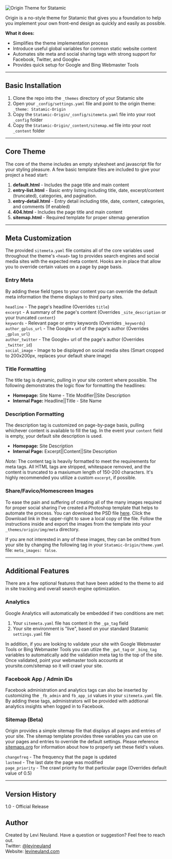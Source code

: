 ![Origin Theme for Statamic](http://levineuland.com/github/origin-header.jpg)

Origin is a no-style theme for Statamic that gives you a foundation to help you implement your own front-end design as quickly and easily as possible. 

**What it does:**

* Simplifies the theme implementation process
* Introduce useful global variables for common static website content
* Automates site meta and social sharing tags with strong support for Facebook, Twitter, and Google+
* Provides quick setup for Google and Bing Webmaster Tools
  
---

## Basic Installation

1. Clone the repo into the `_themes` directory of your Statamic site  
2. Open your `_config/settings.yaml` file and point to the origin theme: `_theme: Statamic-Origin`  
3. Copy the `Statamic-Origin/_config/sitemeta.yaml` file into your root `_config` folder
4. Copy the `Statamic-Origin/_content/sitemap.md` file into your root `_content` folder  

---

## Core Theme

The core of the theme includes an empty stylesheet and javascript file for your styling pleasure. A few basic template files are included to give your project a head start:

1. **default.html** - Includes the page title and main content
2. **entry-list.html** - Basic entry listing including title, date, excerpt/content (truncated), categories, and pagination.
3. **entry-detail.html** - Entry detail including title, date, content, categories, and comments (If enabled)
4. **404.html** - Includes the page title and main content
5. **sitemap.html** - Required template for proper sitemap generation
    
---

## Meta Customization

The provided `sitemeta.yaml` file contains all of the core variables used throughout the theme's `<head>` tag to provides search engines and social media sites with the expected meta content. Hooks are in place that allow you to override certain values on a page by page basis.  

### Entry Meta

By adding these field types to your content you can override the default meta information the theme displays to third party sites.

`headline` - The page's headline (Overrides `title`)  
`excerpt` - A summary of the page's content (Overrides `_site_description` or your truncated `content`)  
`keywords` - Relevant page or entry keywords (Overrides `_keywords`)  
`author_gplus_url` - The Google+ url of the page's author  (Overrides `_gplus_url`)  
`author_twitter` - The Google+ url of the page's author  (Overrides `_twitter_id`)  
`social_image` - Image to be displayed on social media sites (Smart cropped to 200x200px, replaces your default share image)

### Title Formatting

The title tag is dynamic, pulling in your site content where possible. The following demonstrates the logic flow for formatting the headlines:

* **Homepage:** Site Name - Title Modifier||Site Description  
* **Internal Page:** Headline||Title - Site Name  

### Description Formatting
The description tag  is customized on page-by-page basis, pulling whichever content is available to fill the tag. In the event your `content` field is empty, your default site description is used.

* **Homepage:** Site Description  
* **Internal Page:** Excerpt||Content||Site Description

*Note:* The content tag is heavily formatted to meet the requirements for meta tags. All HTML tags are stripped, whitespace removed, and the content is truncated to a maxiumum length of 150-200 characters. It's highly recommended you utilize a custom `excerpt`, if possible.

### Share/Favico/Homescreen Images

To ease the pain and suffering of creating all of the many images required for proper social sharing I've created a Photoshop template that helps to automate the process. You can download the PSD file [here](https://layervault.com/levineuland/Origin%20Theme/origin-theme-icons.psd/1). Click the Download link in the upper-right to save a local copy of the file. Follow the instructions inside and export the images from the template into your `_themes/origin/img/meta` directory.

If you are not interested in any of these images, they can be omitted from your site by changing the following tag in your `Statamic-Origin/theme.yaml` file: `meta_images: false`.
    
---

## Additional Features
There are a few optional features that have been added to the theme to aid in site tracking and overall search engine optimization.

### Analytics

Google Analytics will automatically be embedded if two conditions are met:

1. Your `sitemeta.yaml` file has content in the `_ga_tag` field  
2. Your site environment is "live", based on your standard Statamic `settings.yaml` file  

In addition, if you are looking to validate your site with Google Webmaster Tools or Bing Webmaster Tools you can utlize the `_gwt_tag` or `_bing_tag` variables to automatically add the validation meta tag to the top of the site. Once validated, point your webmaster tools accounts at yoursite.com/sitemap so it will crawl your site.


### Facebook App / Admin IDs

Facebook administration and analytics tags can also be inserted by customizing the `_fb_admin` and `fb_app_id` values in your `sitemeta.yaml` file. By adding these tags, administrators will be provided with addtional analytics insights when logged in to Facebook.


### Sitemap (Beta)

Origin provides a simple sitemap file that displays all pages and entries of your site. The sitemap template provides three variables you can use on your pages and entries to override the default settings. Please reference [sitemaps.org](http://sitemaps.org) for information about how to properly set these field's values.

`changefreq` - The frequency that the page is updated  
`lastmod` - The last date the page was modified  
`page_priority` - The crawl priority for that particular page (Overrides default value of 0.5)  
  
---

## Version History
1.0 - Official Release


## Author
Created by Levi Neuland. Have a question or suggestion? Feel free to reach out.  
Twitter: [@levineuland](http://twitter.com/levineuland/)  
Website: [levineuland.com](http://levineuland.com)  
